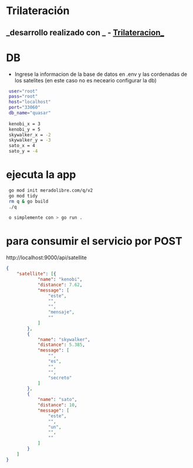 # Trilateración
## _desarrollo realizado con _  - [Trilateracion_](https://es.wikipedia.org/wiki/Trilateraci%C3%B3n)



# DB

- Ingrese la informacion de la base de datos en .env y las cordenadas de los satelites (en este caso no es neceario configurar la db)
```sh
 user="root"
 pass="root"
 host="localhost"
 port="33060"
 db_name="quasar"
 
 kenobi_x = 3
 kenobi_y = 5
 skywalker_x = -2
 skywalker_y = -3
 sato_x = 4
 sato_y = -4
```


# ejecuta la app
```sh
 go mod init meradolibre.com/q/v2
 go mod tidy
 rm q & go build
 ./q
 
 o simplemente con > go run .
```
# para consumir el servicio por POST
http://localhost:9000/api/satellite
```json
{
	"satellite": [{
			"name": "kenobi",
			"distance": 7.62,
			"message": [
				"este",
				"",
				"",
				"mensaje",
				""
			]
		},
		{
			"name": "skywalker",
			"distance": 5.385,
			"message": [
				"",
				"es",
				"",
				"",
				"secreto"
			]
		},
		{
			"name": "sato",
			"distance": 10,
			"message": [
				"este",
				"",
				"un",
				"",
				""
			]
		}
	]
}
```

